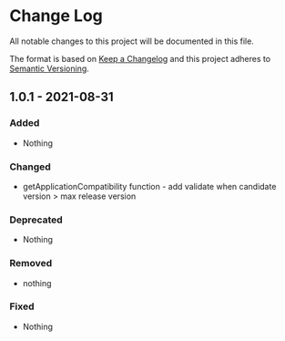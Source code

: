 # Change Log
All notable changes to this project will be documented in this file.

The format is based on [Keep a Changelog](https://keepachangelog.com) and this project adheres to [Semantic Versioning](https://semver.org).

## 1.0.1 - 2021-08-31

### Added

- Nothing

### Changed

- getApplicationCompatibility function - add validate when candidate version > max release version

### Deprecated

- Nothing

### Removed

- nothing

### Fixed

- Nothing